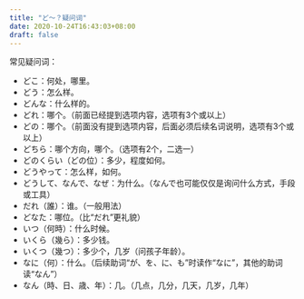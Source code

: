 ```yaml
---
title: "ど～？疑问词"
date: 2020-10-24T16:43:03+08:00
draft: false
---
```


常见疑问词：

- どこ：何处，哪里。
- どう：怎么样。
- どんな：什么样的。
- どれ：哪个。（前面已经提到选项内容，选项有3个或以上）
- どの：哪个。（前面没有提到选项内容，后面必须后续名词说明，选项有3个或以上）
- どちら：哪个方向，哪个。（选项有2个，二选一）
- どのくらい（どの位）：多少，程度如何。
- どうやって：怎么样，如何。
- どうして、なんで、なぜ：为什么。（なんで也可能仅仅是询问什么方式，手段或工具）
- だれ（誰）：谁。（一般用法） 
- どなた：哪位。（比“だれ”更礼貌）
- いつ（何時）：什么时候。
- いくら（幾ら）：多少钱。
- いくつ（幾つ）：多少个，几岁（问孩子年龄）。
- なに（何）：什么。（后续助词“が、を、に、も”时读作“なに”，其他的助词读“なん”）
- なん（時、日、歳、年）：几。（几点，几分，几天，几岁，几年）
